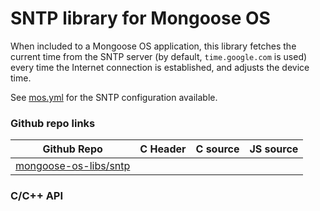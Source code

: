 # SNTP library for Mongoose OS

When included to a Mongoose OS application, this library fetches the current
time from the SNTP server (by default, `time.google.com` is used) every time
the Internet connection is established, and adjusts the device time.

See [mos.yml](mos.yml) for the SNTP configuration available.

### Github repo links
| Github Repo | C Header | C source  | JS source |
| ----------- | -------- | --------  | ----------------- |
| [mongoose-os-libs/sntp](https://github.com/mongoose-os-libs/sntp) | &nbsp; | &nbsp;  | &nbsp;         |


### C/С++ API
